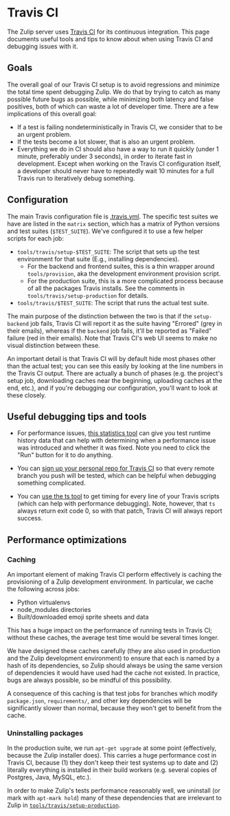 # Travis CI

The Zulip server uses [Travis CI](https://travis-ci.org/) for its
continuous integration.  This page documents useful tools and tips to
know about when using Travis CI and debugging issues with it.

## Goals

The overall goal of our Travis CI setup is to avoid regressions and
minimize the total time spent debugging Zulip.  We do that by trying
to catch as many possible future bugs as possible, while minimizing
both latency and false positives, both of which can waste a lot of
developer time.  There are a few implications of this overall goal:

* If a test is failing nondeterministically in Travis CI, we consider
  that to be an urgent problem.
* If the tests become a lot slower, that is also an urgent problem.
* Everything we do in CI should also have a way to run it quickly
(under 1 minute, preferably under 3 seconds), in order to iterate fast
in development. Except when working on the Travis CI configuration
itself, a developer should never have to repeatedly wait 10 minutes
for a full Travis run to iteratively debug something.

## Configuration

The main Travis configuration file is
[.travis.yml](https://github.com/zulip/zulip/blob/master/.travis.yml).
The specific test suites we have are listed in the `matrix` section,
which has a matrix of Python versions and test suites (`$TEST_SUITE`).
We've configured it to use a few helper scripts for each job:

* `tools/travis/setup-$TEST_SUITE`: The script that sets up the test
  environment for that suite (E.g., installing dependencies).
  * For the backend and frontend suites, this is a thin wrapper around
    `tools/provision`, aka the development environment provision script.
  * For the production suite, this is a more complicated process
    because of all the packages Travis installs.  See the comments in
    `tools/travis/setup-production` for details.
* `tools/travis/$TEST_SUITE`: The script that runs the actual test
  suite.

The main purpose of the distinction between the two is that if the
`setup-backend` job fails, Travis CI will report it as the suite
having "Errored" (grey in their emails), whereas if the `backend` job
fails, it'll be reported as "Failed" failure (red in their emails).
Note that Travis CI's web UI seems to make no visual distinction
between these.

An important detail is that Travis CI will by default hide most phases
other than the actual test; you can see this easily by looking at the
line numbers in the Travis CI output.  There are actually a bunch of
phases (e.g. the project's setup job, downloading caches near the
beginning, uploading caches at the end, etc.), and if you're debugging
our configuration, you'll want to look at these closely.

## Useful debugging tips and tools

* For performance issues,
  [this statistics tool](https://scribu.github.io/travis-stats/#zulip/zulip/master)
  can give you test runtime history data that can help with
  determining when a performance issue was introduced and whether it
  was fixed.  Note you need to click the "Run" button for it to do
  anything.

* You can [sign up your personal repo for Travis CI][travis-fork] so
  that every remote branch you push will be tested, which can be
  helpful when debugging something complicated.

* You can
  [use the ts tool](https://github.com/zulip/zulip/commit/da731c) to
  get timing for every line of your Travis scripts (which can help
  with performance debugging).  Note, however, that `ts` always return
  exit code 0, so with that patch, Travis CI will always report success.

[travis-fork]: git-guide.html#step-3-configure-travis-ci-continuous-integration

## Performance optimizations

### Caching

An important element of making Travis CI perform effectively is
caching the provisioning of a Zulip development environment.  In
particular, we cache the following across jobs:

* Python virtualenvs
* node_modules directories
* Built/downloaded emoji sprite sheets and data

This has a huge impact on the performance of running tests in Travis
CI; without these caches, the average test time would be several times
longer.

We have designed these caches carefully (they are also used in
production and the Zulip development environment) to ensure that each
is named by a hash of its dependencies, so Zulip should always be
using the same version of dependencies it would have used had the
cache not existed.  In practice, bugs are always possible, so be
mindful of this possibility.

A consequence of this caching is that test jobs for branches which
modify `package.json`, `requirements/`, and other key dependencies
will be significantly slower than normal, because they won't get to
benefit from the cache.

### Uninstalling packages

In the production suite, we run `apt-get upgrade` at some point
(effectively, because the Zulip installer does).  This carries a huge
performance cost in Travis CI, because (1) they don't keep their test
systems up to date and (2) literally everything is installed in their
build workers (e.g. several copies of Postgres, Java, MySQL, etc.).

In order to make Zulip's tests performance reasonably well, we
uninstall (or mark with `apt-mark hold`) many of these dependencies
that are irrelevant to Zulip in
[`tools/travis/setup-production`][setup-production].

[setup-production]: https://github.com/zulip/zulip/blob/master/tools/travis/setup-production

